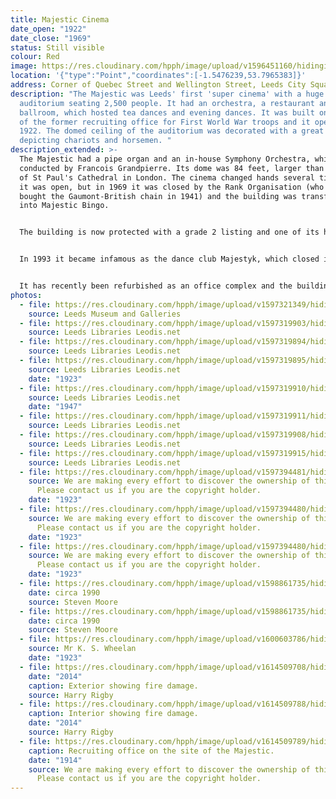 ```yaml
---
title: Majestic Cinema
date_open: "1922"
date_close: "1969"
status: Still visible
colour: Red
image: https://res.cloudinary.com/hpph/image/upload/v1596451160/hidinginplainsight/majesticcinema.svg
location: '{"type":"Point","coordinates":[-1.5476239,53.7965383]}'
address: Corner of Quebec Street and Wellington Street, Leeds City Square
description: "The Majestic was Leeds' first 'super cinema' with a huge
  auditorium seating 2,500 people. It had an orchestra, a restaurant and a
  ballroom, which hosted tea dances and evening dances. It was built on the site
  of the former recruiting office for First World War troops and it opened in
  1922. The domed ceiling of the auditorium was decorated with a great frieze
  depicting chariots and horsemen. "
description_extended: >-
  The Majestic had a pipe organ and an in-house Symphony Orchestra, which was
  conducted by Francois Grandpierre. Its dome was 84 feet, larger than the dome
  of St Paul's Cathedral in London. The cinema changed hands several times while
  it was open, but in 1969 it was closed by the Rank Organisation (who had
  bought the Gaumont-British chain in 1941) and the building was transformed
  into Majestic Bingo. 


  The building is now protected with a grade 2 listing and one of its heritage features is the 'marmo' terracotta tiling of its facade, which was made by Leeds Fireclay of Burmantofts. 


  In 1993 it became infamous as the dance club Majestyk, which closed in 2006. A fire broke out in 2014 which destroyed the roof and put the building beyond use for some time. 


  It has recently been refurbished as an office complex and the building will soon be home to Channel 4's Northern headquarters.
photos:
  - file: https://res.cloudinary.com/hpph/image/upload/v1597321349/hidinginplainsight/Majestic_Cinema_Leeds_Museums_and_Galleries_201122_171752.jpg
    source: Leeds Museum and Galleries
  - file: https://res.cloudinary.com/hpph/image/upload/v1597319903/hidinginplainsight/Majestic_Cinema_Leeds_Libraries_10108.jpg
    source: Leeds Libraries Leodis.net
  - file: https://res.cloudinary.com/hpph/image/upload/v1597319894/hidinginplainsight/Majestic_Cinema_Leeds_Libraries_511.jpg
    source: Leeds Libraries Leodis.net
  - file: https://res.cloudinary.com/hpph/image/upload/v1597319895/hidinginplainsight/Majestic_Cinema_Leeds_Libraries_2002129_81084842.jpg
    source: Leeds Libraries Leodis.net
    date: "1923"
  - file: https://res.cloudinary.com/hpph/image/upload/v1597319910/hidinginplainsight/Majestic_Cinema_Leeds_Libraries_3603.jpg
    source: Leeds Libraries Leodis.net
    date: "1947"
  - file: https://res.cloudinary.com/hpph/image/upload/v1597319911/hidinginplainsight/Majestic_Cinema_Leeds_Libraries_3949.jpg
    source: Leeds Libraries Leodis.net
  - file: https://res.cloudinary.com/hpph/image/upload/v1597319908/hidinginplainsight/Majestic_Cinema_Leeds_Libraries_3945.jpg
    source: Leeds Libraries Leodis.net
  - file: https://res.cloudinary.com/hpph/image/upload/v1597319915/hidinginplainsight/Majestic_Cinema_Leeds_Libraries_563.jpg
    source: Leeds Libraries Leodis.net
  - file: https://res.cloudinary.com/hpph/image/upload/v1597394481/hidinginplainsight/Majestic_1923.jpg
    source: We are making every effort to discover the ownership of this photo.
      Please contact us if you are the copyright holder.
    date: "1923"
  - file: https://res.cloudinary.com/hpph/image/upload/v1597394480/hidinginplainsight/Majestic_02_1923.jpg
    source: We are making every effort to discover the ownership of this photo.
      Please contact us if you are the copyright holder.
    date: "1923"
  - file: https://res.cloudinary.com/hpph/image/upload/v1597394480/hidinginplainsight/Majestic_1923_01.jpg
    source: We are making every effort to discover the ownership of this photo.
      Please contact us if you are the copyright holder.
    date: "1923"
  - file: https://res.cloudinary.com/hpph/image/upload/v1598861735/hidinginplainsight/majestic310820.jpg
    date: circa 1990
    source: Steven Moore
  - file: https://res.cloudinary.com/hpph/image/upload/v1598861735/hidinginplainsight/majestic310820_01.jpg
    date: circa 1990
    source: Steven Moore
  - file: https://res.cloudinary.com/hpph/image/upload/v1600603786/hidinginplainsight/Majestic_Cinema_K._S._Wheelan_20041210_27526492.jpg
    source: Mr K. S. Wheelan
    date: "1923"
  - file: https://res.cloudinary.com/hpph/image/upload/v1614509708/hidinginplainsight/exterior_2014.jpg
    date: "2014"
    caption: Exterior showing fire damage.
    source: Harry Rigby
  - file: https://res.cloudinary.com/hpph/image/upload/v1614509788/hidinginplainsight/inside_fire_destruction.jpg
    caption: Interior showing fire damage.
    date: "2014"
    source: Harry Rigby
  - file: https://res.cloudinary.com/hpph/image/upload/v1614509789/hidinginplainsight/recruiting_office.jpg
    caption: Recruiting office on the site of the Majestic.
    date: "1914"
    source: We are making every effort to discover the ownership of this photo.
      Please contact us if you are the copyright holder.
---
```

